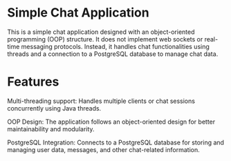 # Simple Chat Application
This is a simple chat application designed with an object-oriented programming (OOP) structure. It does not implement web sockets or real-time messaging protocols. Instead, it handles chat functionalities using threads and a connection to a PostgreSQL database to manage chat data.

# Features

Multi-threading support: Handles multiple clients or chat sessions concurrently using Java threads.

OOP Design: The application follows an object-oriented design for better maintainability and modularity.

PostgreSQL Integration: Connects to a PostgreSQL database for storing and managing user data, messages, and other chat-related information. 
